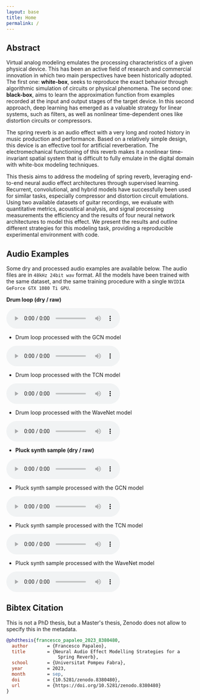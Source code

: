 ```yaml
---
layout: base
title: Home
permalink: /
---
```

<h2>Abstract</h2>
<p>Virtual analog modeling emulates the processing characteristics of a given physical device. This has been an active
    field of research and commercial innovation in which two main perspectives have been historically adopted. The first
    one: <strong>white-box</strong>, seeks to reproduce the exact behavior through algorithmic simulation of circuits or
    physical phenomena. The second one: <strong>black-box</strong>, aims to learn the approximation function from
    examples recorded at the input and output stages of the target device. In this second approach, deep learning has
    emerged as a valuable strategy for linear systems, such as filters, as well as nonlinear time-dependent ones like
    distortion circuits or compressors.</p>

<p>The spring reverb is an audio effect with a very long and rooted history in music production and performance. Based
    on a relatively simple design, this device is an effective tool for artificial reverberation. The electromechanical
    functioning of this reverb makes it a nonlinear time-invariant spatial system that is difficult to fully emulate in
    the digital domain with white-box modeling techniques.</p>

<p>This thesis aims to address the modeling of spring reverb, leveraging end-to-end neural audio effect architectures
    through supervised learning. Recurrent, convolutional, and hybrid models have successfully been used for similar
    tasks, especially compressor and distortion circuit emulations. Using two available datasets of guitar recordings,
    we evaluate with quantitative metrics, acoustical analysis, and signal processing measurements the efficiency and
    the results of four neural network architectures to model this effect. We present the results and outline different
    strategies for this modeling task, providing a reproducible experimental environment with code.</p>

<h2>Audio Examples</h2>

Some dry and processed audio examples are available below. The audio files are in `48kHz 24bit wav` format.
All the models have been trained with the same dataset, and the same training procedure with a single `NVIDIA GeForce GTX 1080 Ti GPU`. 

**Drum loop (dry / raw)**

<audio src="assets/audio/raw/drums-48k24b.wav" controls preload></audio>

- Drum loop processed with the GCN model

<audio src="assets/audio/processed/drums-48k24b*gcn-3250.wav" controls preload></audio>

- Drum loop processed with the TCN model

<audio src="assets/audio/processed/drums-48k24b*tcn-3900-updated.wav" controls preload></audio>

- Drum loop processed with the WaveNet model

<audio src="assets/audio/processed/drums-48k24b*wavenet-900.wav" controls preload></audio>


- **Pluck synth sample (dry / raw)**

<audio src="assets/audio/raw/pluck-48k24b.wav" controls preload></audio>

- Pluck synth sample processed with the GCN model

<audio src="assets/audio/processed/pluck-48k24b*gcn-3250.wav" controls preload></audio>

- Pluck synth sample processed with the TCN model

<audio src="assets/audio/processed/pluck-48k24b*tcn-3900-updated.wav" controls preload></audio>

- Pluck synth sample processed with the WaveNet model

<audio src="assets/audio/processed/pluck-48k24b*wavenet-900.wav" controls preload></audio>


<h2>Bibtex Citation</h2>

This is not a PhD thesis, but a Master's thesis, Zenodo does not allow to specify this in the metadata.  

```bibtex
@phdthesis{francesco_papaleo_2023_8380480,
  author       = {Francesco Papaleo},
  title        = {Neural Audio Effect Modelling Strategies for a 
                   Spring Reverb},
  school       = {Universitat Pompeu Fabra},
  year         = 2023,
  month        = sep,
  doi          = {10.5281/zenodo.8380480},
  url          = {https://doi.org/10.5281/zenodo.8380480}
}
```